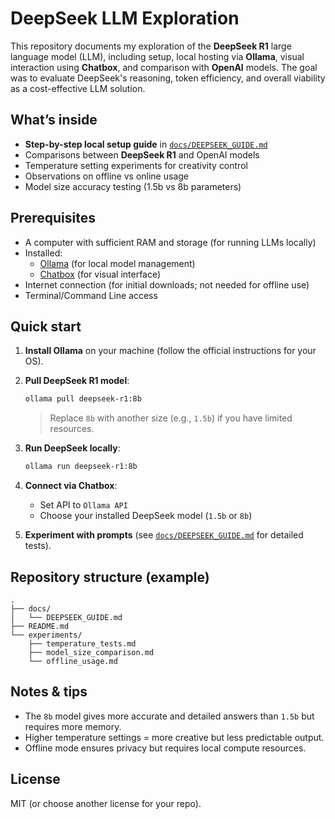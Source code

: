 # DeepSeek LLM Exploration

This repository documents my exploration of the **DeepSeek R1** large language model (LLM), 
including setup, local hosting via **Ollama**, visual interaction using **Chatbox**, 
and comparison with **OpenAI** models. The goal was to evaluate DeepSeek's reasoning, token efficiency, 
and overall viability as a cost-effective LLM solution.

## What’s inside

- **Step-by-step local setup guide** in [`docs/DEEPSEEK_GUIDE.md`](docs/DEEPSEEK_GUIDE.md)
- Comparisons between **DeepSeek R1** and OpenAI models
- Temperature setting experiments for creativity control
- Observations on offline vs online usage
- Model size accuracy testing (1.5b vs 8b parameters)

## Prerequisites

- A computer with sufficient RAM and storage (for running LLMs locally)
- Installed:
  - [Ollama](https://ollama.com/) (for local model management)
  - [Chatbox](https://chatboxapp.com/) (for visual interface)
- Internet connection (for initial downloads; not needed for offline use)
- Terminal/Command Line access

## Quick start

1. **Install Ollama** on your machine (follow the official instructions for your OS).
2. **Pull DeepSeek R1 model**:

   ```bash
   ollama pull deepseek-r1:8b
   ```

   > Replace `8b` with another size (e.g., `1.5b`) if you have limited resources.

3. **Run DeepSeek locally**:

   ```bash
   ollama run deepseek-r1:8b
   ```

4. **Connect via Chatbox**:
   - Set API to `Ollama API`
   - Choose your installed DeepSeek model (`1.5b` or `8b`)

5. **Experiment with prompts** (see [`docs/DEEPSEEK_GUIDE.md`](docs/DEEPSEEK_GUIDE.md) for detailed tests).

## Repository structure (example)

```
.
├── docs/
│   └── DEEPSEEK_GUIDE.md
├── README.md
└── experiments/
    ├── temperature_tests.md
    ├── model_size_comparison.md
    └── offline_usage.md
```

## Notes & tips

- The `8b` model gives more accurate and detailed answers than `1.5b` but requires more memory.
- Higher temperature settings = more creative but less predictable output.
- Offline mode ensures privacy but requires local compute resources.

## License

MIT (or choose another license for your repo).